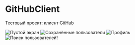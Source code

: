 # GitHubClient
Тестовый проект: клиент GitHub

![Пустой экран](https://github.com/VitalyPeryatin/GitHubClient/raw/master/screenshots/screen_1.jpg)
![Сохранённые пользователи](https://github.com/VitalyPeryatin/GitHubClient/raw/master/screenshots/screen_2.jpg)
![Профиль](https://github.com/VitalyPeryatin/GitHubClient/raw/master/screenshots/screen_3.jpg)
![Поиск пользователей](https://github.com/VitalyPeryatin/GitHubClient/raw/master/screenshots/screen_4.jpg)!
